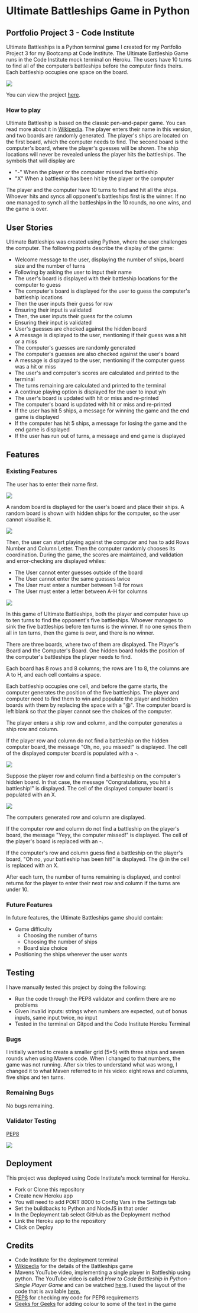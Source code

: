 # Ultimate Battleships Game in Python
## Portfolio Project 3 - Code Institute
Ultimate Battleships is a Python terminal game I created for my Portfolio Project 3 for my Bootcamp at Code Institute. 
The Ultimate Battleship Game runs in the Code Institute mock terminal on Heroku.
The users have 10 turns to find all of the computer’s battleships before the computer finds theirs. Each battleship occupies one space on the board.

![](images/pythonproject.png)


You can view the project [here](https://battleshipsgame-project.herokuapp.com/).

### How to play
Ultimate Battleship is based on the classic pen-and-paper game. You can read more about it in [Wikipedia](https://en.wikipedia.org/wiki/Battleship_(game)).
The player enters their name in this version, and two boards are randomly generated.
The player's ships are located on the first board, which the computer needs to find.
The second board is the computer's board, where the player's guesses will be shown. 
The ship locations will never be revealed unless the player hits the battleships.
The symbols that will display are
- "-" When the player or the computer missed the battleship
- "X" When a battleship has been hit by the player or the computer

The player and the computer have 10 turns to find and hit all the ships. Whoever hits and syncs all opponent's battleships first is the winner.
If no one managed to synch all the battleships in the 10 rounds, no one wins, and the game is over.

## User Stories
Ultimate Battleships was created using Python, where the user challenges the computer. The following points describe the display of the game:
* Welcome message to the user, displaying the number of ships, board size and the number of turns
* Following by asking the user to input their name
* The user's board is displayed with their battleship locations for the computer to guess
* The computer's board is displayed for the user to guess the computer's battleship locations
* Then the user inputs their guess for row
* Ensuring their input is validated
* Then, the user inputs their guess for the column
* Ensuring their input is validated
* User's guesses are checked against the hidden board
* A message is displayed to the user, mentioning if their guess was a hit or a miss
* The computer's guesses are randomly generated
* The computer's guesses are also checked against the user's board
* A message is displayed to the user, mentioning if the computer guess was a hit or miss
* The user's and computer's scores are calculated and printed to the terminal
* The turns remaining are calculated and printed to the terminal
* A continue playing option is displayed for the user to input y/n
* The user's board is updated with hit or miss and re-printed
* The computer's board is updated with hit or miss and re-printed
* If the user has hit 5 ships, a message for winning the game and the end game is displayed
* If the computer has hit 5 ships, a message for losing the game and the end game is displayed
* If the user has run out of turns, a message and end game is displayed

## Features
### Existing Features
The user has to enter their name first.


![](images/entername.png)


A random board is displayed for the user's board and place their ships. A random board is shown with hidden ships for the computer, so the user cannot visualise it. 


![](images/2Boards.png)


Then, the user can start playing against the computer and has to add Rows Number and Column Letter. Then the computer randomly chooses its coordination. During the game, the scores are maintained, and validation and error-checking are displayed whiles:
- The User cannot enter guesses outside of the board
- The User cannot enter the same guesses twice
- The User must enter a number between 1-8 for rows
- The User must enter a letter between A-H for columns


![](images/rowcolumn.png)



In this game of Ultimate Battleships, both the player and computer have up to ten turns to find the opponent's five battleships. Whoever manages to sink the five battleships before ten turns is the winner. If no one syncs them all in ten turns, then the game is over, and there is no winner.

There are three boards, where two of them are displayed. The Player's Board and the Computer's Board. One hidden board holds the position of the computer's battleships the player needs to find.

Each board has 8 rows and 8 columns; the rows are 1 to 8, the columns are A to H, and each cell contains a space.

Each battleship occupies one cell, and before the game starts, the computer generates the position of the five battleships. The player and computer need to find them to win and populate the player and hidden boards with them by replacing the space with a "@". The computer board is left blank so that the player cannot see the choices of the computer.

The player enters a ship row and column, and the computer generates a ship row and column. 

If the player row and column do not find a battleship on the hidden computer board, the message "Oh, no, you missed!" is displayed. The cell of the displayed computer board is populated with a -.


![](images/rowcolumn.png)

Suppose the player row and column find a battleship on the computer's hidden board. In that case, the message "Congratulations, you hit a  battleship!" is displayed. The cell of the displayed computer board is populated with an X.


![](images/hittheship.png)

The computers generated row and column are displayed.

If the computer row and column do not find a battleship on the player's board, the message "Yeyy, the computer missed!" is displayed. The cell of the player's board is replaced with an -.

If the computer's row and column guess find a battleship on the player's board, "Oh no, your battleship has been hit!" is displayed. The @ in the cell is replaced with an X.

After each turn, the number of turns remaining is displayed, and control returns for the player to enter their next row and column if the turns are under 10.

### Future Features
In future features, the Ultimate Battleships game should contain:
- Game difficulty
  - Choosing the number of turns
  - Choosing the number of ships
  - Board size choice
- Positioning the ships wherever the user wants

## Testing
I have manually tested this project by doing the following:
* Run the code through the PEP8 validator and confirm there are no problems
* Given invalid inputs: strings when numbers are expected, out of bonus inputs, same input twice, no input
* Tested in the terminal on Gitpod and the Code Institute Heroku Terminal

### Bugs
I initially wanted to create a smaller grid (5*5) with three ships and seven rounds when using Mavens code. When I changed to that numbers, the game was not running. After six tries to understand what was wrong, I changed it to what Maven referred to in his video: eight rows and columns, five ships and ten turns. 

### Remaining Bugs
No bugs remaining.

### Validator Testing
[PEP8](http://pep8online.com/checkresult)

![](images/pep8.png)


## Deployment
This project was deployed using Code Institute's mock terminal for Heroku.
* Fork or Clone this repository
* Create new Heroku app
* You will need to add PORT 8000 to Config Vars in the Settings tab
* Set the buildbacks to Python and NodeJS in that order
* In the Deployment tab select GitHub as the Deployment method
* Link the Heroku app to the repository
* Click on Deploy

## Credits
* Code Institute for the deployment terminal
* [Wikipedia](https://en.wikipedia.org/wiki/Battleship_(game)) for the details of the Battleships game
* Mavens YouTube video, implementing a single player in Battleship using python. The YouTube video is called _How to Code Battleship in Python - Single Player Game_ and can be watched [here](https://www.youtube.com/watch?v=tF1WRCrd_HQ). I used the layout of the code that is available [here.](https://replit.com/@lucygbrown/battleships#main.py)
* [PEP8](http://pep8online.com/checkresult) for checking my code for PEP8 requirements
* [Geeks for Geeks](https://www.geeksforgeeks.org/print-colors-python-terminal/) for adding colour to some of the text in the game